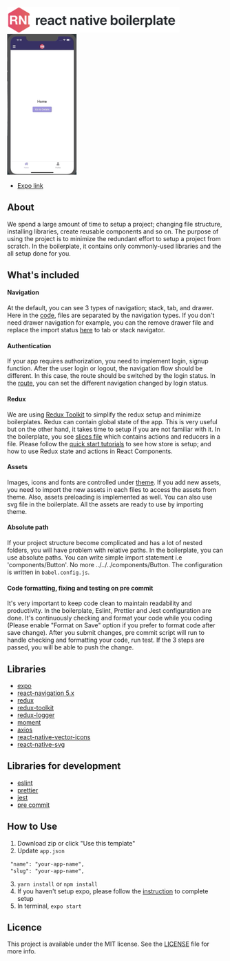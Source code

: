 <img src='https://github.com/WataruMaeda/react-native-boilerplate/blob/master/__DELELE_ME__/banner.svg' width='400'>

<img src='https://github.com/WataruMaeda/react-native-boilerplate/blob/master/__DELELE_ME__/demo.gif' width='32%'>

- [Expo link](https://expo.io/@wataru/react-native-boilerplate)

## About

We spend a large amount of time to setup a project; changing file structure, installing libraries, create reusable components and so on. The purpose of using the project is to minimize the redundant effort to setup a project from scratch. In the boilerplate, it contains only commonly-used libraries and the all setup done for you.

## What's included

#### Navigation

At the default, you can see 3 types of navigation; stack, tab, and drawer. Here in the [code](https://github.com/WataruMaeda/react-native-boilerplate/tree/master/src/routes/navigation), files are separated by the navigation types. If you don't need drawer navigation for example, you can the remove drawer file and replace the import status [here](https://github.com/WataruMaeda/react-native-boilerplate/blob/master/src/routes/navigation/Navigation.js#L2) to tab or stack navigator.

#### Authentication

If your app requires authorization, you need to implement login, signup function. After the user login or logout, the navigation flow should be different. In this case, the route should be switched by the login status. In the [route](https://github.com/WataruMaeda/react-native-boilerplate/blob/master/src/routes/Routes.js#L14-L19), you can set the different navigation changed by login status.

#### Redux

We are using [Redux Toolkit](https://redux-toolkit.js.org/) to simplify the redux setup and minimize boilerplates. 
Redux can contain global state of the app. This is very useful but on the other hand, it takes time to setup if you are not familiar with it. In the boilerplate, you see [slices file](https://github.com/WataruMaeda/react-native-boilerplate/blob/master/src/slices/app.slice.js) which contains actions and reducers in a file. Please follow the [quick start tutorials](https://redux-toolkit.js.org/tutorials/quick-start) to see how store is setup; and how to use Redux state and actions in React Components.

#### Assets

Images, icons and fonts are controlled under [theme](https://github.com/WataruMaeda/react-native-boilerplate/tree/master/src/theme). If you add new assets, you need to import the new assets in each files to access the assets from theme. Also, assets preloading is implemented as well. You can also use svg file in the boilerplate. All the assets are ready to use by importing theme.

#### Absolute path

If your project structure become complicated and has a lot of nested folders, you will have problem with relative paths. In the boilerplate, you can use absolute paths. You can write simple import statement i.e 'components/Button'. No more ../../../components/Button. The configuration is written in `babel.config.js`.

#### Code formatting, fixing and testing on pre commit

It's very important to keep code clean to maintain readability and productivity. In the boilerplate, Eslint, Prettier and Jest configuration are done. It's continuously checking and format your code while you coding (Please enable "Format on Save" option if you prefer to format code after save change). After you submit changes, pre commit script will run to handle checking and formatting your code, run test. If the 3 steps are passed, you will be able to push the change.

## Libraries

- [expo](https://github.com/expo/expo)
- [react-navigation 5.x](https://github.com/react-navigation/react-navigation)
- [redux](https://github.com/reduxjs/redux)
- [redux-toolkit](https://redux-toolkit.js.org/)
- [redux-logger](https://github.com/LogRocket/redux-logger)
- [moment](https://github.com/moment/moment)
- [axios](https://github.com/axios/axios)
- [react-native-vector-icons](https://github.com/oblador/react-native-vector-icons)
- [react-native-svg](https://github.com/react-native-community/react-native-svg)

## Libraries for development

- [eslint](https://github.com/eslint/eslint)
- [prettier](https://github.com/prettier/prettier)
- [jest](https://jestjs.io/)
- [pre commit](https://github.com/observing/pre-commit)

## How to Use

1. Download zip or click "Use this template"
2. Update `app.json`

```
 "name": "your-app-name",
 "slug": "your-app-name",
```

3. `yarn install` or `npm install`
4. If you haven't setup expo, please follow the [instruction](https://expo.io/learn) to complete setup
5. In terminal, `expo start`

## Licence

This project is available under the MIT license. See the [LICENSE](https://github.com/WataruMaeda/react-native-boilerplate/blob/master/LICENSE) file for more info.
